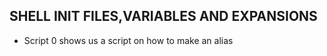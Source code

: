 ## SHELL INIT FILES,VARIABLES AND EXPANSIONS

* Script 0 shows us a script on how to make an alias 
